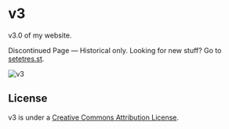 v3
==

v3.0 of my website.

Discontinued Page &#8212; Historical only. Looking for new stuff? Go to [setetres.st].

![v3](http://files.setetres.st/img/v3-header.gif?v=1&raw=true)

License
-------

v3 is under a [Creative Commons Attribution License].

[setetres.st]: http://setetres.st
[Creative Commons Attribution License]: http://creativecommons.org/licenses/by/4.0
